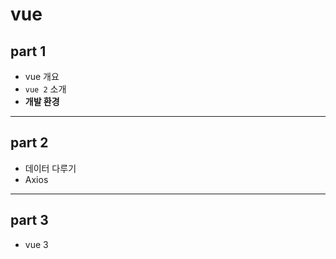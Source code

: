 # vue

## part 1
* vue 개요
* `vue 2` 소개
* <b>개발 환경</b>

<hr>

## part 2
* 데이터 다루기
* Axios

<hr>

## part 3
* vue 3

